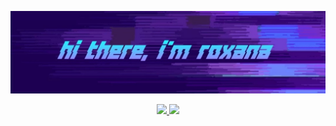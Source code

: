 ![banner](https://github.com/roxana-florea/roxana-florea/blob/main/IMG_20210316_172600.jpg)
<a href="https://github.com/jstrieb/github-stats" align="center">

![](https://github.com/roxana-florea/git-stats/blob/master/generated/languages.svg)
![](https://github.com/roxana-florea/git-stats/blob/master/generated/overview.svg)

</a>

